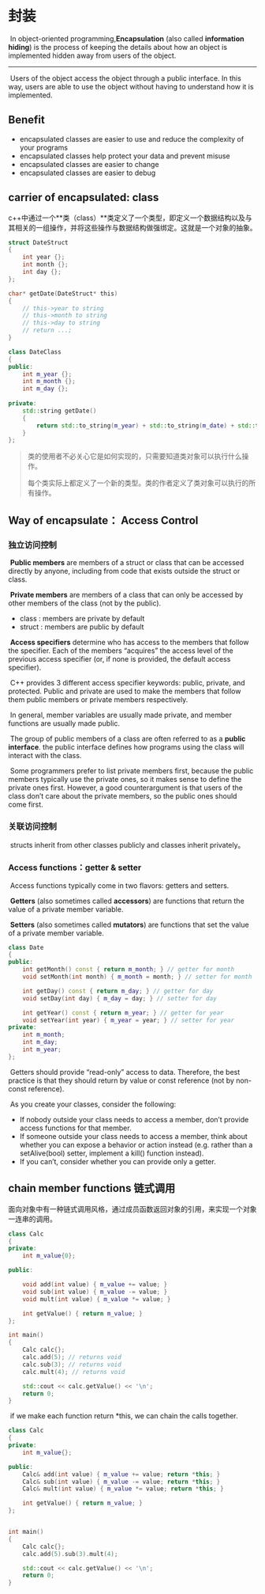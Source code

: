 # 封装

​		In object-oriented programming,**Encapsulation** (also called **information hiding**) is the process of keeping the details about how an object is implemented hidden away from users of the object. 

---

​		Users of the object access the object through a public interface. In this way, users are able to use the object without having to understand how it is implemented.



## Benefit

- encapsulated classes are easier to use and reduce the complexity of your programs
- encapsulated classes help protect your data and prevent misuse
- encapsulated classes are easier to change
- encapsulated classes are easier to debug

## carrier of encapsulated: class

​		c++中通过一个**类（class）**类定义了一个类型，即定义一个数据结构以及与其相关的一组操作，并将这些操作与数据结构做强绑定。这就是一个对象的抽象。

```c
struct DateStruct
{
    int year {};
    int month {};
    int day {};
};

char* getDate(DateStruct* this)
{
    // this->year to string
    // this->month to string
    // this->day to string
    // return ...;
}
```

```c++
class DateClass
{
public:
    int m_year {};
    int m_month {};
    int m_day {};
    
private:
    std::string getDate()
    {
        return std::to_string(m_year) + std::to_string(m_date) + std::to_string(m_day);
	}
};
```

> ​		类的使用者不必关心它是如何实现的，只需要知道类对象可以执行什么操作。
>
> ​		每个类实际上都定义了一个新的类型。类的作者定义了类对象可以执行的所有操作。

## Way of encapsulate： Access Control

### 独立访问控制

​		**Public members** are members of a struct or class that can be accessed directly by anyone, including from code that exists outside the struct or class.

​		**Private members** are members of a class that can only be accessed by other members of the class (not by the public).

- class : members are private by default
- struct : members are public by default

​		**Access specifiers** determine who has access to the members that follow the specifier. Each of the members “acquires” the access level of the previous access specifier (or, if none is provided, the default access specifier).

​		C++ provides 3 different access specifier keywords: public, private, and protected. Public and private are used to make the members that follow them public members or private members respectively.

​		In general, member variables are usually made private, and member functions are usually made public. 

​		The group of public members of a class are often referred to as a **public interface**.  the public interface defines how programs using the class will interact with the class. 

​		Some programmers prefer to list private members first, because the public members typically use the private ones, so it makes sense to define the private ones first. However, a good counterargument is that users of the class don’t care about the private members, so the public ones should come first.



### 关联访问控制

​		structs inherit from other classes publicly and classes inherit privately。



### Access functions：getter & setter

​		Access functions typically come in two flavors: getters and setters. 

​		**Getters** (also sometimes called **accessors**) are functions that return the value of a private member variable. 

​		**Setters** (also sometimes called **mutators**) are functions that set the value of a private member variable.

```c++
class Date
{
public:
    int getMonth() const { return m_month; } // getter for month
    void setMonth(int month) { m_month = month; } // setter for month

    int getDay() const { return m_day; } // getter for day
    void setDay(int day) { m_day = day; } // setter for day

    int getYear() const { return m_year; } // getter for year
    void setYear(int year) { m_year = year; } // setter for year
private:
    int m_month;
    int m_day;
    int m_year;
};
```

​		Getters should provide “read-only” access to data. Therefore, the best practice is that they should return by value or const reference (not by non-const reference). 

​		As you create your classes, consider the following:

- If nobody outside your class needs to access a member, don’t provide access functions for that member.
- If someone outside your class needs to access a member, think about whether you can expose a behavior or action instead (e.g. rather than a setAlive(bool) setter, implement a kill() function instead).
- If you can’t, consider whether you can provide only a getter.



## chain member functions 链式调用

​		面向对象中有一种链式调用风格，通过成员函数返回对象的引用，来实现一个对象一连串的调用。

```c++
class Calc
{
private:
    int m_value{0};

public:

    void add(int value) { m_value += value; }
    void sub(int value) { m_value -= value; }
    void mult(int value) { m_value *= value; }

    int getValue() { return m_value; }
};

int main()
{
    Calc calc{};
    calc.add(5); // returns void
    calc.sub(3); // returns void
    calc.mult(4); // returns void

    std::cout << calc.getValue() << '\n';
    return 0;
}
```

​		if we make each function return *this, we can chain the calls together.

```c++
class Calc
{
private:
    int m_value{};

public:
    Calc& add(int value) { m_value += value; return *this; }
    Calc& sub(int value) { m_value -= value; return *this; }
    Calc& mult(int value) { m_value *= value; return *this; }

    int getValue() { return m_value; }
};


int main()
{
    Calc calc{};
    calc.add(5).sub(3).mult(4);

    std::cout << calc.getValue() << '\n';
    return 0;
}
```

